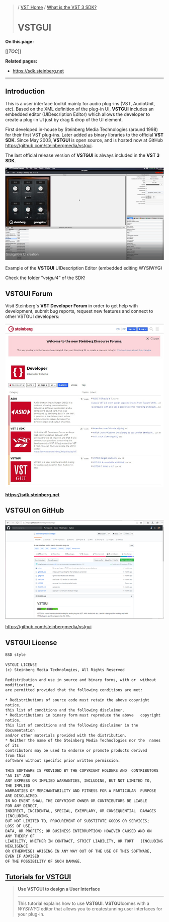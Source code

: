>/ [VST Home](../Index.md) / [What is the VST 3 SDK?](../What+is+the+VST+3+SDK/Index.md)
>
># VSTGUI

**On this page:**

[[_TOC_]]

**Related pages:**

- <https://sdk.steinberg.net>

---

## Introduction

This is a user interface toolkit mainly for audio plug-ins (VST, AudioUnit, etc). Based on the XML definition of the plug-in UI, **VSTGUI** includes an embedded editor (UIDescription Editor) which allows the developer to create a plug-in UI just by drag & drop of the UI element.

First developed in-house by Steinberg Media Technologies (around 1998) for their first VST plug-ins. Later added as binary libraries to the official **VST SDK**. Since May 2003, **VSTGUI** is open source, and is hosted now at GitHub <https://github.com/steinbergmedia/vstgui>.

The last official release version of **VSTGUI** is always included in the **VST 3 SDK**.

![what_if_35](/resources/what_is_35.png)

Example of the **VSTGUI** UIDescription Editor (embedded editing WYSIWYG)

Check the folder "*vstgui4"* of the SDK!

## VSTGUI Forum

Visit Steinberg's **VST Developer Forum** in order to get help with development, submit bug reports, request new features and connect to other VSTGUI developers:

![what_if_36](/resources/what_is_36.jpg)

**<https://sdk.steinberg.net>**

## VSTGUI on GitHub

![what_if_37](/resources/what_is_37.png)

<https://github.com/steinbergmedia/vstgui>

## VSTGUI License

    BSD style
    
    VSTGUI LICENSE
    (c) Steinberg Media Technologies, All Rights Reserved
    
    Redistribution and use in source and binary forms, with or  without modification,
    are permitted provided that the following conditions are met:
    
    * Redistributions of source code must retain the above copyright    notice,
    this list of conditions and the following disclaimer.
    * Redistributions in binary form must reproduce the above   copyright notice,
    this list of conditions and the following disclaimer in the     documentation
    and/or other materials provided with the distribution.
    * Neither the name of the Steinberg Media Technologies nor the  names of its
    contributors may be used to endorse or promote products derived     from this
    software without specific prior written permission.
    
    THIS SOFTWARE IS PROVIDED BY THE COPYRIGHT HOLDERS AND  CONTRIBUTORS "AS IS" AND
    ANY EXPRESS OR IMPLIED WARRANTIES, INCLUDING, BUT NOT LIMITED TO,   THE IMPLIED
    WARRANTIES OF MERCHANTABILITY AND FITNESS FOR A PARTICULAR  PURPOSE ARE DISCLAIMED.
    IN NO EVENT SHALL THE COPYRIGHT OWNER OR CONTRIBUTORS BE LIABLE     FOR ANY DIRECT,
    INDIRECT, INCIDENTAL, SPECIAL, EXEMPLARY, OR CONSEQUENTIAL  DAMAGES (INCLUDING,
    BUT NOT LIMITED TO, PROCUREMENT OF SUBSTITUTE GOODS OR SERVICES;    LOSS OF USE,
    DATA, OR PROFITS; OR BUSINESS INTERRUPTION) HOWEVER CAUSED AND ON   ANY THEORY OF
    LIABILITY, WHETHER IN CONTRACT, STRICT LIABILITY, OR TORT   (INCLUDING NEGLIGENCE
    OR OTHERWISE) ARISING IN ANY WAY OUT OF THE USE OF THIS SOFTWARE,   EVEN IF ADVISED
    OF THE POSSIBILITY OF SUCH DAMAGE.

## [Tutorials for VSTGUI](../Tutorials/Use+VSTGUI+to+design+a+UI.md)

>**Use VSTGUI to design a User Interface**
>
>---
>
>This tutorial explains how to use **VSTGUI**. **VSTGUI**comes with a *WYSIWYG* editor that allows you to createstunning user interfaces for your plug-in.